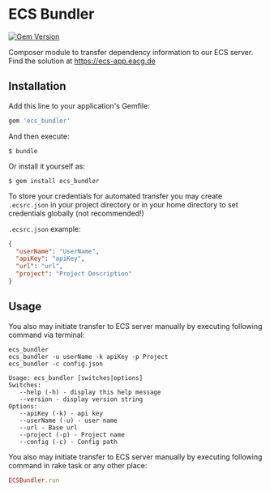 # ECS Bundler 
[![Gem Version](https://badge.fury.io/rb/ecs_bundler.svg)](https://badge.fury.io/rb/ecs_bundler)

Composer module to transfer dependency information to our ECS server. Find the solution at https://ecs-app.eacg.de

## Installation

Add this line to your application's Gemfile:

```ruby
gem 'ecs_bundler'
```

And then execute:
```
$ bundle
```

Or install it yourself as:
```
$ gem install ecs_bundler
```

To store your credentials for automated transfer you may create `.ecsrc.json` in your project directory or in your home directory to set credentials globally (not recommended!)

`.ecsrc.json` example:

```json
{
  "userName": "UserName",
  "apiKey": "apiKey",
  "url": "url",
  "project": "Project Description"
}

```

## Usage

You also may initiate transfer to ECS server manually by executing following command via terminal:
 
```
ecs_bundler
ecs_bundler -u userName -k apiKey -p Project 
ecs_bundler -c config.json
```
```
Usage: ecs_bundler [switches|options]
Switches:
   --help (-h) - display this help message
   --version - display version string
Options:
   --apiKey (-k) - api key
   --userName (-u) - user name
   --url - Base url
   --project (-p) - Project name
   --config (-c) - Config path
```
You also may initiate transfer to ECS server manually by executing following command in rake task or any other place:
```ruby
ECSBundler.run
```
